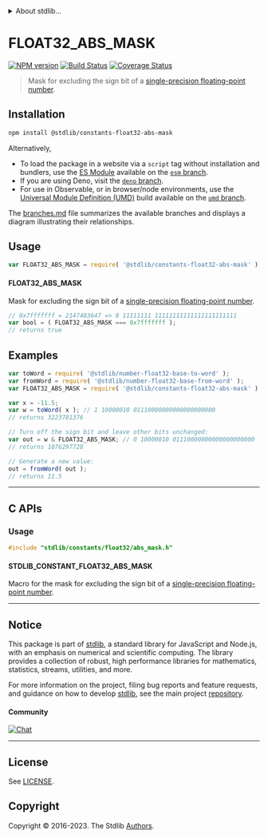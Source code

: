 <!--

@license Apache-2.0

Copyright (c) 2022 The Stdlib Authors.

Licensed under the Apache License, Version 2.0 (the "License");
you may not use this file except in compliance with the License.
You may obtain a copy of the License at

   http://www.apache.org/licenses/LICENSE-2.0

Unless required by applicable law or agreed to in writing, software
distributed under the License is distributed on an "AS IS" BASIS,
WITHOUT WARRANTIES OR CONDITIONS OF ANY KIND, either express or implied.
See the License for the specific language governing permissions and
limitations under the License.

-->


<details>
  <summary>
    About stdlib...
  </summary>
  <p>We believe in a future in which the web is a preferred environment for numerical computation. To help realize this future, we've built stdlib. stdlib is a standard library, with an emphasis on numerical and scientific computation, written in JavaScript (and C) for execution in browsers and in Node.js.</p>
  <p>The library is fully decomposable, being architected in such a way that you can swap out and mix and match APIs and functionality to cater to your exact preferences and use cases.</p>
  <p>When you use stdlib, you can be absolutely certain that you are using the most thorough, rigorous, well-written, studied, documented, tested, measured, and high-quality code out there.</p>
  <p>To join us in bringing numerical computing to the web, get started by checking us out on <a href="https://github.com/stdlib-js/stdlib">GitHub</a>, and please consider <a href="https://opencollective.com/stdlib">financially supporting stdlib</a>. We greatly appreciate your continued support!</p>
</details>

# FLOAT32_ABS_MASK

[![NPM version][npm-image]][npm-url] [![Build Status][test-image]][test-url] [![Coverage Status][coverage-image]][coverage-url] <!-- [![dependencies][dependencies-image]][dependencies-url] -->

> Mask for excluding the sign bit of a [single-precision floating-point number][ieee754].

<section class="installation">

## Installation

```bash
npm install @stdlib/constants-float32-abs-mask
```

Alternatively,

-   To load the package in a website via a `script` tag without installation and bundlers, use the [ES Module][es-module] available on the [`esm` branch][esm-url].
-   If you are using Deno, visit the [`deno` branch][deno-url].
-   For use in Observable, or in browser/node environments, use the [Universal Module Definition (UMD)][umd] build available on the [`umd` branch][umd-url].

The [branches.md][branches-url] file summarizes the available branches and displays a diagram illustrating their relationships.

</section>

<section class="usage">

## Usage

```javascript
var FLOAT32_ABS_MASK = require( '@stdlib/constants-float32-abs-mask' );
```

#### FLOAT32_ABS_MASK

Mask for excluding the sign bit of a [single-precision floating-point number][ieee754].

```javascript
// 0x7fffffff = 2147483647 => 0 11111111 11111111111111111111111
var bool = ( FLOAT32_ABS_MASK === 0x7fffffff );
// returns true
```

</section>

<!-- /.usage -->

<section class="notes">

</section>

<!-- /.notes -->

<section class="examples">

## Examples

<!-- eslint no-undef: "error" -->

```javascript
var toWord = require( '@stdlib/number-float32-base-to-word' );
var fromWord = require( '@stdlib/number-float32-base-from-word' );
var FLOAT32_ABS_MASK = require( '@stdlib/constants-float32-abs-mask' );

var x = -11.5;
var w = toWord( x ); // 1 10000010 01110000000000000000000
// returns 3223781376

// Turn off the sign bit and leave other bits unchanged:
var out = w & FLOAT32_ABS_MASK; // 0 10000010 01110000000000000000000
// returns 1076297728

// Generate a new value:
out = fromWord( out );
// returns 11.5
```

</section>

<!-- /.examples -->

<!-- C interface documentation. -->

* * *

<section class="c">

## C APIs

<!-- Section to include introductory text. Make sure to keep an empty line after the intro `section` element and another before the `/section` close. -->

<section class="intro">

</section>

<!-- /.intro -->

<!-- C usage documentation. -->

<section class="usage">

### Usage

```c
#include "stdlib/constants/float32/abs_mask.h"
```

#### STDLIB_CONSTANT_FLOAT32_ABS_MASK

Macro for the mask for excluding the sign bit of a [single-precision floating-point number][ieee754].

</section>

<!-- /.usage -->

<!-- C API usage notes. Make sure to keep an empty line after the `section` element and another before the `/section` close. -->

<section class="notes">

</section>

<!-- /.notes -->

<!-- C API usage examples. -->

<section class="examples">

</section>

<!-- /.examples -->

</section>

<!-- /.c -->

<!-- Section for related `stdlib` packages. Do not manually edit this section, as it is automatically populated. -->

<section class="related">

</section>

<!-- /.related -->

<!-- Section for all links. Make sure to keep an empty line after the `section` element and another before the `/section` close. -->


<section class="main-repo" >

* * *

## Notice

This package is part of [stdlib][stdlib], a standard library for JavaScript and Node.js, with an emphasis on numerical and scientific computing. The library provides a collection of robust, high performance libraries for mathematics, statistics, streams, utilities, and more.

For more information on the project, filing bug reports and feature requests, and guidance on how to develop [stdlib][stdlib], see the main project [repository][stdlib].

#### Community

[![Chat][chat-image]][chat-url]

---

## License

See [LICENSE][stdlib-license].


## Copyright

Copyright &copy; 2016-2023. The Stdlib [Authors][stdlib-authors].

</section>

<!-- /.stdlib -->

<!-- Section for all links. Make sure to keep an empty line after the `section` element and another before the `/section` close. -->

<section class="links">

[npm-image]: http://img.shields.io/npm/v/@stdlib/constants-float32-abs-mask.svg
[npm-url]: https://npmjs.org/package/@stdlib/constants-float32-abs-mask

[test-image]: https://github.com/stdlib-js/constants-float32-abs-mask/actions/workflows/test.yml/badge.svg?branch=v0.1.0
[test-url]: https://github.com/stdlib-js/constants-float32-abs-mask/actions/workflows/test.yml?query=branch:v0.1.0

[coverage-image]: https://img.shields.io/codecov/c/github/stdlib-js/constants-float32-abs-mask/main.svg
[coverage-url]: https://codecov.io/github/stdlib-js/constants-float32-abs-mask?branch=main

<!--

[dependencies-image]: https://img.shields.io/david/stdlib-js/constants-float32-abs-mask.svg
[dependencies-url]: https://david-dm.org/stdlib-js/constants-float32-abs-mask/main

-->

[chat-image]: https://img.shields.io/gitter/room/stdlib-js/stdlib.svg
[chat-url]: https://app.gitter.im/#/room/#stdlib-js_stdlib:gitter.im

[stdlib]: https://github.com/stdlib-js/stdlib

[stdlib-authors]: https://github.com/stdlib-js/stdlib/graphs/contributors

[umd]: https://github.com/umdjs/umd
[es-module]: https://developer.mozilla.org/en-US/docs/Web/JavaScript/Guide/Modules

[deno-url]: https://github.com/stdlib-js/constants-float32-abs-mask/tree/deno
[umd-url]: https://github.com/stdlib-js/constants-float32-abs-mask/tree/umd
[esm-url]: https://github.com/stdlib-js/constants-float32-abs-mask/tree/esm
[branches-url]: https://github.com/stdlib-js/constants-float32-abs-mask/blob/main/branches.md

[stdlib-license]: https://raw.githubusercontent.com/stdlib-js/constants-float32-abs-mask/main/LICENSE

[ieee754]: https://en.wikipedia.org/wiki/IEEE_754-1985

</section>

<!-- /.links -->
